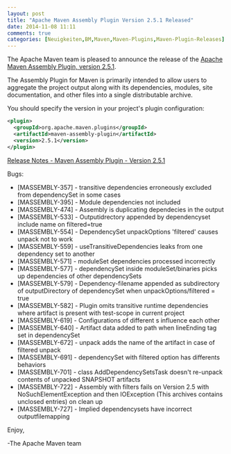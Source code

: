 ```yaml
---
layout: post
title: "Apache Maven Assembly Plugin Version 2.5.1 Released"
date: 2014-11-08 11:11
comments: true
categories: [Neuigkeiten,BM,Maven,Maven-Plugins,Maven-Plugin-Releases]
---
```

The Apache Maven team is pleased to announce the release of the 
[Apache Maven Assembly Plugin, version 2.5.1](http://maven.apache.org/plugins/maven-assembly-plugin).

The Assembly Plugin for Maven is primarily intended to allow users to aggregate
the project output along with its dependencies, modules, site documentation,
and other files into a single distributable archive.

You should specify the version in your project's plugin configuration:

``` xml
<plugin>
  <groupId>org.apache.maven.plugins</groupId>
  <artifactId>maven-assembly-plugin</artifactId>
  <version>2.5.1</version>
</plugin>
```

<!-- more -->


[Release Notes - Maven Assembly Plugin - Version 2.5.1](http://jira.codehaus.org/secure/ReleaseNote.jspa?projectId=11126&version=20729)

Bugs:

 * [MASSEMBLY-357] - transitive dependencies erroneously excluded from dependencySet in some cases
 * [MASSEMBLY-395] - Module dependencies not included
 * [MASSEMBLY-474] - Assembly is duplicating dependecies in the output
 * [MASSEMBLY-533] - Outputidrectory appended by dependencyset include name on filtered=true
 * [MASSEMBLY-554] - DependencySet unpackOptions 'filtered' causes unpack not to work
 * [MASSEMBLY-559] - useTransitiveDependencies leaks from one dependency set to another
 * [MASSEMBLY-571] - moduleSet dependencies processed incorrectly
 * [MASSEMBLY-577] - dependencySet inside moduleSet/binaries picks up dependencies of other dependencySets
 * [MASSEMBLY-579] - Dependency-filename appended as subdirectory of outputDirectory of dependencySet when unpackOptions/filtered = true
 * [MASSEMBLY-582] - Plugin omits transitive runtime dependencies where artifact is present with test-scope in current project
 * [MASSEMBLY-619] - Configurations of different <dependencySet>s influence each other
 * [MASSEMBLY-640] - Artifact data added to path when lineEnding tag set in dependencySet
 * [MASSEMBLY-672] - unpack adds the name of the artifact in case of filtered unpack
 * [MASSEMBLY-691] - dependencySet with filtered option has differents behaviors
 * [MASSEMBLY-701] - class AddDependencySetsTask doesn't re-unpack contents of unpacked SNAPSHOT artifacts
 * [MASSEMBLY-722] - Assembly with filters fails on Version 2.5 with NoSuchElementException and then IOException (This archives
contains unclosed entries) on clean up
 * [MASSEMBLY-727] - Implied dependencysets have incorrect outputfilemapping

Enjoy,

-The Apache Maven team
